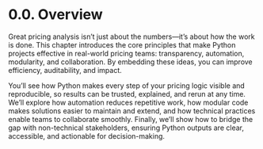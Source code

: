 # 0.0. Overview

Great pricing analysis isn’t just about the numbers—it’s about how the work is done. This chapter introduces the core principles that make Python projects effective in real-world pricing teams: transparency, automation, modularity, and collaboration. By embedding these ideas, you can improve efficiency, auditability, and impact.

You’ll see how Python makes every step of your pricing logic visible and reproducible, so results can be trusted, explained, and rerun at any time. We’ll explore how automation reduces repetitive work, how modular code makes solutions easier to maintain and extend, and how technical practices enable teams to collaborate smoothly. Finally, we’ll show how to bridge the gap with non-technical stakeholders, ensuring Python outputs are clear, accessible, and actionable for decision-making.